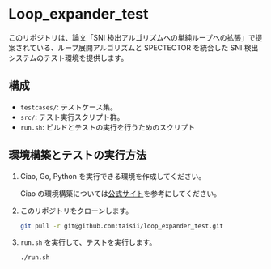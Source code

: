 # Loop_expander_test

このリポジトリは、論文「SNI 検出アルゴリズムへの単純ループへの拡張」で提案されている、ループ展開アルゴリズムと SPECTECTOR を統合した SNI 検出システムのテスト環境を提供します。

## 構成

- `testcases/`: テストケース集。
- `src/`: テスト実行スクリプト群。
- `run.sh`: ビルドとテストの実行を行うためのスクリプト

## 環境構築とテストの実行方法

1.  Ciao, Go, Python を実行できる環境を作成してください。

    Ciao の環境構築については[公式サイト](https://ciao-lang.org/ciao/build/doc/ciao.html/Install.html#Checking%20for%20correct%20installation)を参考にしてください。

2.  このリポジトリをクローンします。

    ```bash
    git pull -r git@github.com:taisii/loop_expander_test.git
    ```

3.  `run.sh` を実行して、テストを実行します。
    ```bash
    ./run.sh
    ```
